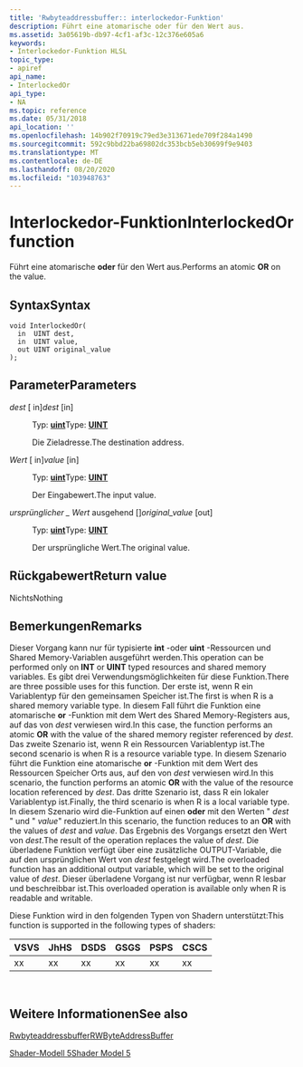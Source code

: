 ```yaml
---
title: 'Rwbyteaddressbuffer:: interlockedor-Funktion'
description: Führt eine atomarische oder für den Wert aus.
ms.assetid: 3a05619b-db97-4cf1-af3c-12c376e605a6
keywords:
- Interlockedor-Funktion HLSL
topic_type:
- apiref
api_name:
- InterlockedOr
api_type:
- NA
ms.topic: reference
ms.date: 05/31/2018
api_location: ''
ms.openlocfilehash: 14b902f70919c79ed3e313671ede709f284a1490
ms.sourcegitcommit: 592c9bbd22ba69802dc353bcb5eb30699f9e9403
ms.translationtype: MT
ms.contentlocale: de-DE
ms.lasthandoff: 08/20/2020
ms.locfileid: "103948763"
---
```

# <a name="interlockedor-function"></a><span data-ttu-id="018ef-104">Interlockedor-Funktion</span><span class="sxs-lookup"><span data-stu-id="018ef-104">InterlockedOr function</span></span>

<span data-ttu-id="018ef-105">Führt eine atomarische **oder** für den Wert aus.</span><span class="sxs-lookup"><span data-stu-id="018ef-105">Performs an atomic **OR** on the value.</span></span>

## <a name="syntax"></a><span data-ttu-id="018ef-106">Syntax</span><span class="sxs-lookup"><span data-stu-id="018ef-106">Syntax</span></span>

``` syntax
void InterlockedOr(
  in  UINT dest,
  in  UINT value,
  out UINT original_value
);
```

## <a name="parameters"></a><span data-ttu-id="018ef-107">Parameter</span><span class="sxs-lookup"><span data-stu-id="018ef-107">Parameters</span></span>

<dl> <dt>

<span data-ttu-id="018ef-108">*dest* \[ in\]</span><span class="sxs-lookup"><span data-stu-id="018ef-108">*dest* \[in\]</span></span>
</dt> <dd>

<span data-ttu-id="018ef-109">Typ: **[ **uint**](/windows/desktop/WinProg/windows-data-types)**</span><span class="sxs-lookup"><span data-stu-id="018ef-109">Type: **[**UINT**](/windows/desktop/WinProg/windows-data-types)**</span></span>

<span data-ttu-id="018ef-110">Die Zieladresse.</span><span class="sxs-lookup"><span data-stu-id="018ef-110">The destination address.</span></span>

</dd> <dt>

<span data-ttu-id="018ef-111">*Wert* \[ in\]</span><span class="sxs-lookup"><span data-stu-id="018ef-111">*value* \[in\]</span></span>
</dt> <dd>

<span data-ttu-id="018ef-112">Typ: **[ **uint**](/windows/desktop/WinProg/windows-data-types)**</span><span class="sxs-lookup"><span data-stu-id="018ef-112">Type: **[**UINT**](/windows/desktop/WinProg/windows-data-types)**</span></span>

<span data-ttu-id="018ef-113">Der Eingabewert.</span><span class="sxs-lookup"><span data-stu-id="018ef-113">The input value.</span></span>

</dd> <dt>

<span data-ttu-id="018ef-114">*ursprünglicher \_ Wert* ausgehend \[\]</span><span class="sxs-lookup"><span data-stu-id="018ef-114">*original\_value* \[out\]</span></span>
</dt> <dd>

<span data-ttu-id="018ef-115">Typ: **[ **uint**](/windows/desktop/WinProg/windows-data-types)**</span><span class="sxs-lookup"><span data-stu-id="018ef-115">Type: **[**UINT**](/windows/desktop/WinProg/windows-data-types)**</span></span>

<span data-ttu-id="018ef-116">Der ursprüngliche Wert.</span><span class="sxs-lookup"><span data-stu-id="018ef-116">The original value.</span></span>

</dd> </dl>

## <a name="return-value"></a><span data-ttu-id="018ef-117">Rückgabewert</span><span class="sxs-lookup"><span data-stu-id="018ef-117">Return value</span></span>

<span data-ttu-id="018ef-118">Nichts</span><span class="sxs-lookup"><span data-stu-id="018ef-118">Nothing</span></span>

## <a name="remarks"></a><span data-ttu-id="018ef-119">Bemerkungen</span><span class="sxs-lookup"><span data-stu-id="018ef-119">Remarks</span></span>

<span data-ttu-id="018ef-120">Dieser Vorgang kann nur für typisierte **int** -oder **uint** -Ressourcen und Shared Memory-Variablen ausgeführt werden.</span><span class="sxs-lookup"><span data-stu-id="018ef-120">This operation can be performed only on **INT** or **UINT** typed resources and shared memory variables.</span></span> <span data-ttu-id="018ef-121">Es gibt drei Verwendungsmöglichkeiten für diese Funktion.</span><span class="sxs-lookup"><span data-stu-id="018ef-121">There are three possible uses for this function.</span></span> <span data-ttu-id="018ef-122">Der erste ist, wenn R ein Variablentyp für den gemeinsamen Speicher ist.</span><span class="sxs-lookup"><span data-stu-id="018ef-122">The first is when R is a shared memory variable type.</span></span> <span data-ttu-id="018ef-123">In diesem Fall führt die Funktion eine atomarische **or** -Funktion mit dem Wert des Shared Memory-Registers aus, auf das von *dest* verwiesen wird.</span><span class="sxs-lookup"><span data-stu-id="018ef-123">In this case, the function performs an atomic **OR** with the value of the shared memory register referenced by *dest*.</span></span> <span data-ttu-id="018ef-124">Das zweite Szenario ist, wenn R ein Ressourcen Variablentyp ist.</span><span class="sxs-lookup"><span data-stu-id="018ef-124">The second scenario is when R is a resource variable type.</span></span> <span data-ttu-id="018ef-125">In diesem Szenario führt die Funktion eine atomarische **or** -Funktion mit dem Wert des Ressourcen Speicher Orts aus, auf den von *dest* verwiesen wird.</span><span class="sxs-lookup"><span data-stu-id="018ef-125">In this scenario, the function performs an atomic **OR** with the value of the resource location referenced by *dest*.</span></span> <span data-ttu-id="018ef-126">Das dritte Szenario ist, dass R ein lokaler Variablentyp ist.</span><span class="sxs-lookup"><span data-stu-id="018ef-126">Finally, the third scenario is when R is a local variable type.</span></span> <span data-ttu-id="018ef-127">In diesem Szenario wird die-Funktion auf einen **oder** mit den Werten " *dest* " und " *value*" reduziert.</span><span class="sxs-lookup"><span data-stu-id="018ef-127">In this scenario, the function reduces to an **OR** with the values of *dest* and *value*.</span></span> <span data-ttu-id="018ef-128">Das Ergebnis des Vorgangs ersetzt den Wert von *dest*.</span><span class="sxs-lookup"><span data-stu-id="018ef-128">The result of the operation replaces the value of *dest*.</span></span> <span data-ttu-id="018ef-129">Die überladene Funktion verfügt über eine zusätzliche OUTPUT-Variable, die auf den ursprünglichen Wert von *dest* festgelegt wird.</span><span class="sxs-lookup"><span data-stu-id="018ef-129">The overloaded function has an additional output variable, which will be set to the original value of *dest*.</span></span> <span data-ttu-id="018ef-130">Dieser überladene Vorgang ist nur verfügbar, wenn R lesbar und beschreibbar ist.</span><span class="sxs-lookup"><span data-stu-id="018ef-130">This overloaded operation is available only when R is readable and writable.</span></span>

<span data-ttu-id="018ef-131">Diese Funktion wird in den folgenden Typen von Shadern unterstützt:</span><span class="sxs-lookup"><span data-stu-id="018ef-131">This function is supported in the following types of shaders:</span></span>



| <span data-ttu-id="018ef-132">VS</span><span class="sxs-lookup"><span data-stu-id="018ef-132">VS</span></span>  | <span data-ttu-id="018ef-133">Jh</span><span class="sxs-lookup"><span data-stu-id="018ef-133">HS</span></span>  | <span data-ttu-id="018ef-134">DS</span><span class="sxs-lookup"><span data-stu-id="018ef-134">DS</span></span>  | <span data-ttu-id="018ef-135">GS</span><span class="sxs-lookup"><span data-stu-id="018ef-135">GS</span></span>  | <span data-ttu-id="018ef-136">PS</span><span class="sxs-lookup"><span data-stu-id="018ef-136">PS</span></span>  | <span data-ttu-id="018ef-137">CS</span><span class="sxs-lookup"><span data-stu-id="018ef-137">CS</span></span>  |
|-----|-----|-----|-----|-----|-----|
| <span data-ttu-id="018ef-138">x</span><span class="sxs-lookup"><span data-stu-id="018ef-138">x</span></span>   |  <span data-ttu-id="018ef-139">x</span><span class="sxs-lookup"><span data-stu-id="018ef-139">x</span></span>  | <span data-ttu-id="018ef-140">x</span><span class="sxs-lookup"><span data-stu-id="018ef-140">x</span></span>   | <span data-ttu-id="018ef-141">x</span><span class="sxs-lookup"><span data-stu-id="018ef-141">x</span></span>   | <span data-ttu-id="018ef-142">x</span><span class="sxs-lookup"><span data-stu-id="018ef-142">x</span></span>   | <span data-ttu-id="018ef-143">x</span><span class="sxs-lookup"><span data-stu-id="018ef-143">x</span></span>   |



 

## <a name="see-also"></a><span data-ttu-id="018ef-144">Weitere Informationen</span><span class="sxs-lookup"><span data-stu-id="018ef-144">See also</span></span>

<dl> <dt>

[<span data-ttu-id="018ef-145">Rwbyteaddressbuffer</span><span class="sxs-lookup"><span data-stu-id="018ef-145">RWByteAddressBuffer</span></span>](sm5-object-rwbyteaddressbuffer.md)
</dt> <dt>

[<span data-ttu-id="018ef-146">Shader-Modell 5</span><span class="sxs-lookup"><span data-stu-id="018ef-146">Shader Model 5</span></span>](d3d11-graphics-reference-sm5.md)
</dt> </dl>

 

 